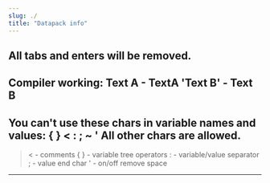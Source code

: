 ```yaml
---
slug: ./
title: "Datapack info"
---
```


All tabs and enters will be removed.
-------------------------------
Compiler working:
Text A - TextA
'Text B' - Text B
-------------------------------
You can't use these chars in variable names and values:
{ } < : ; ~ '
All other chars are allowed.
-------------------------------
> < - comments
{ } - variable tree operators
 :  - variable/value separator
 ;  - value end char
 '  - on/off remove space
-------------------------------